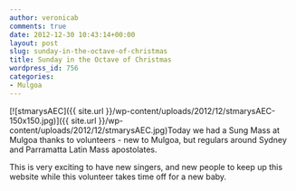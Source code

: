 ```yaml
---
author: veronicab
comments: true
date: 2012-12-30 10:43:14+00:00
layout: post
slug: sunday-in-the-octave-of-christmas
title: Sunday in the Octave of Christmas
wordpress_id: 756
categories:
- Mulgoa
---
```


[![stmarysAEC]({{ site.url }}/wp-content/uploads/2012/12/stmarysAEC-150x150.jpg)]({{ site.url }}/wp-content/uploads/2012/12/stmarysAEC.jpg)Today we had a Sung Mass at Mulgoa thanks to volunteers - new to Mulgoa, but regulars around Sydney and Parramatta Latin Mass apostolates.

This is very exciting to have new singers, and new people to keep up this website while this volunteer takes time off for a new baby.
